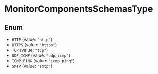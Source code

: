 # MonitorComponentsSchemasType

## Enum

* `HTTP` (value: `"http"`)
* `HTTPS` (value: `"https"`)
* `TCP` (value: `"tcp"`)
* `UDP_ICMP` (value: `"udp_icmp"`)
* `ICMP_PING` (value: `"icmp_ping"`)
* `SMTP` (value: `"smtp"`)
